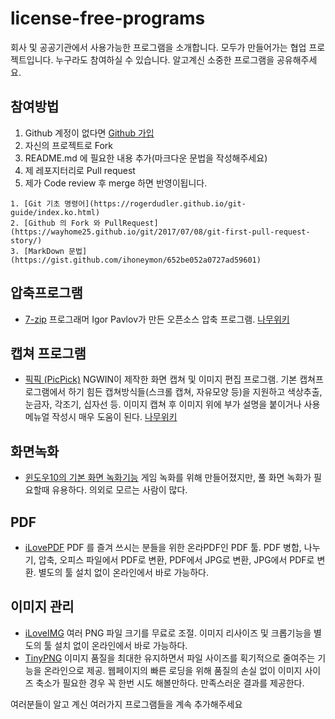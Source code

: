 # license-free-programs

회사 및 공공기관에서 사용가능한 프로그램을 소개합니다. 모두가 만들어가는 협업 프로젝트입니다. 누구라도 참여하실 수 있습니다. 알고계신 소중한 프로그램을 공유해주세요.

## 참여방법
1. Github 계정이 없다면 [Github 가입](https://github.com/join?source=experiment-header-dropdowns-home)
2. 자신의 프로젝트로 Fork
3. README.md 에 필요한 내용 추가(마크다운 문법을 작성해주세요)
4. 제 레포지터리로 Pull request
5. 제가 Code review 후 merge 하면 반영이됩니다.

```
1. [Git 기초 명령어](https://rogerdudler.github.io/git-guide/index.ko.html)
2. [Github 의 Fork 와 PullRequest](https://wayhome25.github.io/git/2017/07/08/git-first-pull-request-story/)
3. [MarkDown 문법](https://gist.github.com/ihoneymon/652be052a0727ad59601)
```

## 압축프로그램
- [7-zip](https://www.7-zip.org) 프로그래머 Igor Pavlov가 만든 오픈소스 압축 프로그램. [나무위키](https://namu.wiki/w/7-Zip)

## 캡쳐 프로그램
- [픽픽 (PicPick)](https://picpick.app/ko/) NGWIN이 제작한 화면 캡쳐 및 이미지 편집 프로그램. 기본 캡쳐프로그램에서 하기 힘든 캡쳐방식들(스크롤 캡쳐, 자유모양 등)을 지원하고 색상추출, 눈금자, 각조기, 십자선 등. 이미지 캡쳐 후 이미지 위에 부가 설명을 붙이거나 사용메뉴얼 작성시 매우 도움이 된다. [나무위키](https://namu.wiki/w/픽픽)

## 화면녹화
- [윈도우10의 기본 화면 녹화기능](http://it.donga.com/22257/) 게임 녹화를 위해 만들어졌지만, 풀 화면 녹화가 필요할때 유용하다. 의외로 모르는 사람이 많다.

## PDF
- [iLovePDF](https://www.ilovepdf.com/ko) PDF 를 즐겨 쓰시는 분들을 위한 온라PDF인 PDF 툴. PDF 병합, 나누기, 압축, 오피스 파일에서 PDF로 변환, PDF에서 JPG로 변환, JPG에서 PDF로 변환. 별도의 툴 설치 없이 온라인에서 바로 가능하다.

## 이미지 관리
- [iLoveIMG](https://www.iloveimg.com/ko/resize-image/resize-png) 여러 PNG 파일 크기를 무료로 조절. 이미지 리사이즈 및 크롭기능을 별도의 툴 설치 없이 온라인에서 바로 가능하다.
- [TinyPNG](https://tinypng.com) 이미지 품질을 최대한 유지하면서 파일 사이즈를 획기적으로 줄여주는 기능을 온라인으로 제공. 웹페이지의 빠른 로딩을 위해 품질의 손실 없이 이미지 사이즈 축소가 필요한 경우 꼭 한번 시도 해볼만하다. 만족스러운 결과를 제공한다.

여러분들이 알고 계신 여러가지 프로그램들을 계속 추가해주세요
